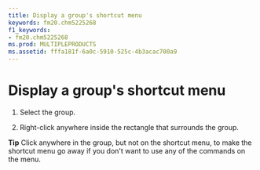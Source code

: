 ```yaml
---
title: Display a group's shortcut menu
keywords: fm20.chm5225268
f1_keywords:
- fm20.chm5225268
ms.prod: MULTIPLEPRODUCTS
ms.assetid: fffa181f-6a0c-5910-525c-4b3acac700a9
---
```



# Display a group's shortcut menu




1. Select the group.
    
2. Right-click anywhere inside the rectangle that surrounds the group.
    




 **Tip**  Click anywhere in the group, but not on the shortcut menu, to make the shortcut menu go away if you don't want to use any of the commands on the menu.


